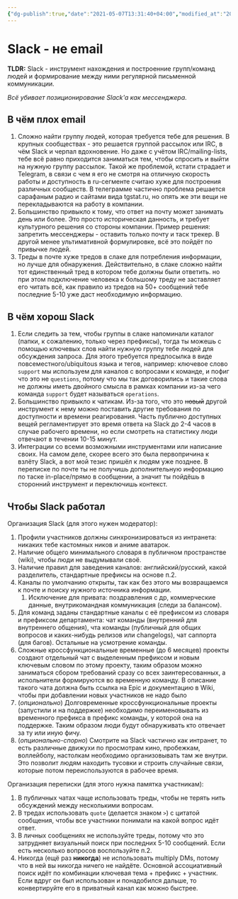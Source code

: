 ```yaml
---
{"dg-publish":true,"date":"2021-05-07T13:31:40+04:00","modified_at":"2023-03-10T21:13:14+04:00","published_at":"2021-05-07T15:31:40+04:00","posted":"https://t.me/chernov_sharit/264","permalink":"/chernov-sharit/2021-05-07-slack-ne-email/","dgPassFrontmatter":true}
---
```



# Slack - не email

**TLDR:** Slack - инструмент нахождения и построенние групп/команд людей и формирование между ними регулярной письменной коммуникации.

*Всё убивает позиционирование Slack'a как мессенджера.*

## В чём плох email

1. Сложно найти группу людей, которая требуется тебе для решения. В крупных сообществах - это решается группой рассылок или IRC, в чём Slack и черпал вдохновение. Но даже с учётом IRC/mailing-lists, тебе всё равно приходится заниматься тем, чтобы спросить и выйти на нужную группу рассылок. Такой же проблемой, кстати страдает и Telegram, в связи с чем я его не смотря на отличную скорость работы и доступность в ru-сегменте считаю хуже для построения различных сообществ. В телеграмме частично проблема решается сарафаным радио и сайтами вида tgstat.ru, но опять же эти вещи не перекладываются на работу в компании.
2. Большинство привыкло к тому, что ответ на почту может занимать день или более. Это просто историческая данность, и требует культурного решения со стороны компании. Пример решения: запретить мессенджеры - оставить только почту и таск трекер. В другой менее ультимативной формулировке, всё это пойдёт по привычке людей.
3. Треды в почте хуже тредов в слаке для потребления информации, но лучше для обнаружения. Действительно, в слаке сложно найти тот единственный тред в котором тебе должны были ответить. но при этом подключение человека к большому треду не заставляет его читать всё, как правило из тредов на 50+ сообщений тебе последние 5-10 уже даст необходимую информацию.

## В чём хорош Slack

1. Если следить за тем, чтобы группы в слаке напоминали каталог (папки, к сожалению, только через префиксы), тогда ты можешь с помощью ключевых слов найти нужную группу тебе людей для обсуждения запроса. Для этого требуется предпосылка в виде повсеместного/ubiquitous языка и тегов, например: ключевое слово `support` мы используем для каналов с вопросами к команде, и пофиг что это не `questions`, потому что мы так договорились и такие слова не должны иметь двойного смысла в рамках компании из-за чего команда `support` будет называться `operations`.
2. Большинство привыкло к чатикам. Из-за того, что это ~~новый~~ другой инструмент к нему можно поставить другие требования по доступности и времени реагирования. Часть публично доступных вещей регламентирует это время ответа на Slack до 2-4 часов в случае рабочего времени, но если смотреть на статистику люди отвечают в течении 10-15 минут.
3. Интеграции со всеми возможными инструментами или написание своих. На самом деле, скорее всего это была первопричина к взлёту Slack, а вот мой тезис пришёл к людям уже позднее. В переписке по почте ты не получишь дополнительную информацию по таске in-place/прямо в сообщении, а значит ты пойдёшь в сторонний инструмент и переключишь контекст.

## Чтобы Slack работал

Организация Slack (для этого нужен модератор):
1. Профили участников должны синхронизироваться из интранета: никаких тебе кастомных ников и аниме аватарок.
2. Наличие общего минимального словаря в публичном пространстве (wiki), чтобы люди не выдумывали своё.
3. Наличие правил для заведения каналов: английский/русский, какой разделитель, стандартные префиксы на основе п.2.
4. Каналы по умолчанию открыты, так как без этого мы возвращаемся к почте и поиску нужного источника информации.
    1. Исключение для привата: поздравления с др, коммерческие данные, внутрикомандная коммуникация (следи за балансом).
5. Для команд заданы стандартные каналы с её префиксом из словаря и префиксом департамента: чат команды (внутренний для внутреннего общения), чта команды (публичный для общих вопросов и каких-нибудь релизов или changelogs), чат саппорта (для багов). Остальные на усмотрение команды.
6. Сложные кроссфункциональные временные (до 6 месяцев) проекты создают отдельный чат с выделенным префиксом и новым ключевым словом по этому проекту, таким образом можно заниматься сбором требований сразу со всех заинтересованных, а испольнители формируются во временную команду. В описание такого чата должна быть ссылка на Epic и документацию в Wiki, чтобы при добавлении новых участников не надо было 
7. (*опционально*) Долговременные кроссфункциональные проекты (запустили и на поддержке) необходимо переименовывать из временного префикса в префикс команды, у которой она на поддержке. Таким образом люди будут обнаруживать кто отвечает за ту или иную фичу. 
8. (*опционально-спорно*) Смотрите на Slack частично как интранет, то есть различные движухи по просмотрам кино, пробежкам, воллейболу, настолкам необходимо организовывать там же внутри. Это позволит людям находить тусовки и строить случайные связи, которые потом переиспользуются в рабочее время.  

Организация переписки (для этого нужна памятка участникам):
1. В публичных чатах чаще использовать треды, чтобы не терять нить обсуждений между несколькими вопросам.
2. В тредах использовать `quote` (делается знаком `>`) с цитатой сообщения, чтобы все участники понимали на какой вопрос идёт ответ.
3. В личных сообщениях не используйте треды, потому что это затрудняет визуальный поиск при последних 5-10 сообщений. Если есть несколько вопросов воспользуйте п.2.
5. Никогда (ещё раз **никогда**) не использовать multiply DMs, потому что в ней вы никогда ничего не найдёте. Основной ассоциативный поиск идёт по комбинации ключевая тема + префикс + участник. Если вдруг он был использован и понадобился дальше, то конвертируйте его в приватный канал как можно быстрее.

